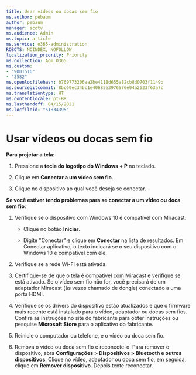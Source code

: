 ```yaml
---
title: Usar vídeos ou docas sem fio
ms.author: pebaum
author: pebaum
manager: scotv
ms.audience: Admin
ms.topic: article
ms.service: o365-administration
ROBOTS: NOINDEX, NOFOLLOW
localization_priority: Priority
ms.collection: Adm_O365
ms.custom:
- "9001516"
- "3582"
ms.openlocfilehash: b769773206aa2be4118d655a82cb8d0703f1149b
ms.sourcegitcommit: 8bc60ec34bc1e40685e3976576e04a2623f63a7c
ms.translationtype: HT
ms.contentlocale: pt-BR
ms.lasthandoff: 04/15/2021
ms.locfileid: "51834395"
---
```

# <a name="use-wireless-displays-or-docks"></a>Usar vídeos ou docas sem fio

**Para projetar a tela**:

1. Pressione a **tecla do logotipo do Windows + P** no teclado.

2. Clique em **Conectar a um vídeo sem fio**.

3. Clique no dispositivo ao qual você deseja se conectar.

**Se você estiver tendo problemas para se conectar a um vídeo ou doca sem fio**:

1. Verifique se o dispositivo com Windows 10 é compatível com Miracast: 

    - Clique no botão **Iniciar**.
    
    - Digite "Conectar" e clique em **Conectar** na lista de resultados. Em Conectar aplicativo, o texto indicará se o seu dispositivo com o Windows 10 é compatível com ele. 

2. Verifique se a rede Wi-Fi está ativada. 

3. Certifique-se de que o tela é compatível com Miracast e verifique se está ativado. Se o vídeo sem fio não for, você precisará de um adaptador Miracast (às vezes chamado de dongle) conectado a uma porta HDMI.

4. Verifique se os drivers do dispositivo estão atualizados e que o firmware mais recente está instalado para o vídeo, adaptador ou docas sem fios. Confira as instruções no site do fabricante para obter instruções ou pesquise **Microsoft Store** para o aplicativo do fabricante.

5. Reinicie o computador ou telefone, e o vídeo ou doca sem fio.

6. Remova o vídeo ou doca sem fio e reconecte-o. Para remover o dispositivo, abra **Configurações > Dispositivos > Bluetooth e outros dispositivos**. Clique no vídeo, adaptador ou doca sem fio, em seguida, clique em **Remover dispositivo**. Depois tente reconectar.
